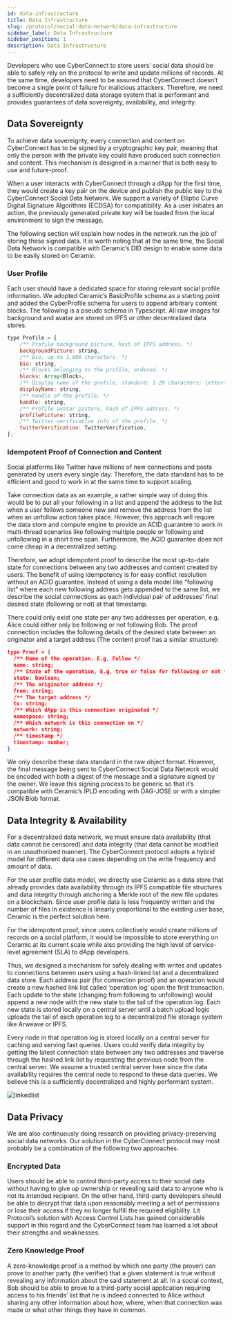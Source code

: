 ```yaml
---
id: data-infrastructure
title: Data Infrastructure
slug: /protocol/social-data-network/data-infrastructure
sidebar_label: Data Infrastructure
sidebar_position: 1
description: Data Infrastructure
---
```


Developers who use CyberConnect to store users’ social data should be able to safely rely on the protocol to write and update millions of records. At the same time, developers need to be assured that CyberConnect doesn’t become a single point of failure for malicious attackers. Therefore, we need a sufficiently decentralized data storage system that is performant and provides guarantees of data sovereignty, availability, and integrity.

## Data Sovereignty

To achieve data sovereignty, every connection and content on CyberConnect has to be signed by a cryptographic key pair, meaning that only the person with the private key could have produced such connection and content. This mechanism is designed in a manner that is both easy to use and future-proof.

When a user interacts with CyberConnect through a dApp for the first time, they would create a key pair on the device and publish the public key to the CyberConnect Social Data Network. We support a variety of Elliptic Curve Digital Signature Algorithms (ECDSA) for compatibility. As a user initiates an action, the previously generated private key will be loaded from the local environment to sign the message.

The following section will explain how nodes in the network run the job of storing these signed data. It is worth noting that at the same time, the Social Data Network is compatible with Ceramic’s DID design to enable some data to be easily stored on Ceramic.

### User Profile

Each user should have a dedicated space for storing relevant social profile information. We adopted Ceramic’s BasicProfile schema as a starting point and added the CyberProfile schema for users to append arbitrary content blocks. The following is a pseudo schema in Typescript. All raw images for background and avatar are stored on IPFS or other decentralized data stores.

```js
type Profile = {
    /** Profile background picture, hash of IPFS address. */
    backgroundPicture: string,
    /** Bio, up to 1,000 characters. */
    bio: string,
    /** Blocks belonging to the profile, ordered. */
    blocks: Array<Block>,
    /** Display name of the profile, standard: 1-20 characters; letters, numbers, and blanks only. */
    displayName: string,
    /** Handle of the profile. */
    handle: string,
    /** Profile avatar picture, hash of IPFS address. */
    profilePicture: string,
    /** Twitter verification info of the profile. */
    twitterVerification: TwitterVerification,
};
```

### Idempotent Proof of Connection and Content

Social platforms like Twitter have millions of new connections and posts generated by users every single day. Therefore, the data standard has to be efficient and good to work in at the same time to support scaling.

Take connection data as an example, a rather simple way of doing this would be to put all your following in a list and append the address to the list when a user follows someone new and remove the address from the list when an unfollow action takes place. However, this approach will require the data store and compute engine to provide an ACID guarantee to work in multi-thread scenarios like following multiple people or following and unfollowing in a short time span. Furthermore, the ACID guarantee does not come cheap in a decentralized setting.

Therefore, we adopt idempotent proof to describe the most up-to-date state for connections between any two addresses and content created by users. The benefit of using idempotency is for easy conflict resolution without an ACID guarantee. Instead of using a data model like “following list” where each new following address gets appended to the same list, we describe the social connections as each individual pair of addresses' final desired state (following or not) at that timestamp.

There could only exist one state per any two addresses per operation, e.g. Alice could either only be following or not following Bob. The proof connection includes the following details of the desired state between an originator and a target address (The content proof has a similar structure):

```json
type Proof = {
  /** Name of the operation. E.g, Follow */
  name: string;
  /** State of the operation, E.g, true or false for following or not */
  state: boolean;
  /** The originator address */
  from: string;
  /** The target address */
  to: string;
  /** Which dApp is this connection originated */
  namespace: string;
  /** Which network is this connection on */
  network: string;
  /** timestamp */
  timestamp: number;
}
```

We only describe these data standard in the raw object format. However, the final message being sent to CyberConnect Social Data Network would be encoded with both a digest of the message and a signature signed by the owner. We leave this signing process to be generic so that it’s compatible with Ceramic’s IPLD encoding with DAG-JOSE or with a simpler JSON Blob format.

## Data Integrity & Availability

For a decentralized data network, we must ensure data availability (that data cannot be censored) and data integrity (that data cannot be modified in an unauthorized manner). The CyberConnect protocol adopts a hybrid model for different data use cases depending on the write frequency and amount of data.

For the user profile data model, we directly use Ceramic as a data store that already provides data availability through its IPFS compatible file structures and data integrity through anchoring a Merkle root of the new file updates on a blockchain. Since user profile data is less frequently written and the number of files in existence is linearly proportional to the existing user base, Ceramic is the perfect solution here.

For the idempotent proof, since users collectively would create millions of records on a social platform, it would be impossible to store everything on Ceramic at its current scale while also providing the high level of service-level agreement (SLA) to dApp developers.

Thus, we designed a mechanism for safely dealing with writes and updates to connections between users using a hash-linked list and a decentralized data store. Each address pair (for connection proof) and an operation would create a new hashed link list called ‘operation log’ upon the first transaction. Each update to the state (changing from following to unfollowing) would append a new node with the new state to the tail of the operation log. Each new state is stored locally on a central server until a batch upload logic uploads the tail of each operation log to a decentralized file storage system like Arweave or IPFS.

Every node in that operation log is stored locally on a central server for caching and serving fast queries. Users could verify data integrity by getting the latest connection state between any two addresses and traverse through the hashed link list by requesting the previous node from the central server. We assume a trusted central server here since the data availability requires the central node to respond to these data queries. We believe this is a sufficiently decentralized and highly performant system.

![linkedlist](/img/v2/linkedlist.png)

## Data Privacy

We are also continuously doing research on providing privacy-preserving social data networks. Our solution in the CyberConnect protocol may most probably be a combination of the following two approaches.

### Encrypted Data

Users should be able to control third-party access to their social data without having to give up ownership or revealing said data to anyone who is not its intended recipient. On the other hand, third-party developers should be able to decrypt that data upon reasonably meeting a set of permissions or lose their access if they no longer fulfill the required eligibility. Lit Protocol’s solution with Access Control Lists has gained considerable support in this regard and the CyberConnect team has learned a lot about their strengths and weaknesses.

### Zero Knowledge Proof

A zero-knowledge proof is a method by which one party (the prover) can prove to another party (the verifier) that a given statement is true without revealing any information about the said statement at all. In a social context, Bob should be able to prove to a third-party social application requiring access to his friends’ list that he is indeed connected to Alice without sharing any other information about how, where, when that connection was made or what other things they have in common.
